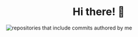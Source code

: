 <h1 align="center">Hi there! 👋</h1>

![repositories that include commits authored by me](https://github-contributor-stats.vercel.app/api?username=kirisky&combine_all_yearly_contributions=true)

